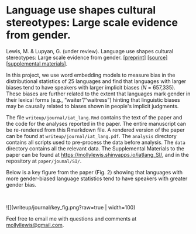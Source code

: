 Language use shapes cultural stereotypes: Large scale evidence from gender.
===

Lewis, M. & Lupyan, G. (under review). Language use shapes cultural stereotypes: Large scale evidence from gender. [[preprint]](writeup/journal/iat_lang.pdf) [[source]](writeup/journal/iat_lang.Rmd) [[supplemental materials]](https://mollylewis.shinyapps.io/iatlang_SI/).

In this project, we use word embedding models to measure bias in the distributional statistics of 25 languages and find that languages with larger biases tend to have speakers with larger implicit biases (_N_ = 657,335). These biases are further related to the extent that languages mark gender in their lexical forms (e.g., “waiter”/“waitress”) hinting that linguistic biases may be causally related to biases shown in people's implicit judgments.

The file `writeup/journal/iat_lang.Rmd` contains the text of the paper and the code for the analyses reported in the paper. The entire manuscript can be re-rendered from this Rmarkdown file. A rendered version of the paper can be found at `writeup/journal/iat_lang.pdf`. The `analysis` directory contains all scripts used to pre-process the data before analysis. The `data` directory contains all the relevant data.  The Supplemental Materials to the paper can be found at https://mollylewis.shinyapps.io/iatlang_SI/, and in the repository at `paper/jounal/SI/`.

Below is a key figure from the paper (Fig. 2) showing that languages with more gender-biased language statistics tend to have speakers with greater gender bias.

<br>

![](writeup/journal/key_fig.png?raw=true | width=100)


Feel free to email me with questions and comments at mollyllewis@gmail.com.
